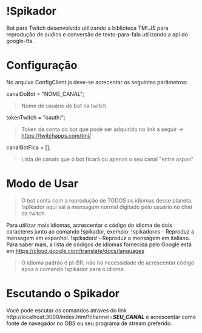 # !Spikador

Bot para Twitch desenvolvido utilizando a biblioteca TMI.JS para reprodução de audios e conversão de texto-para-fala utilizando a api do google-tts.

# Configuração

No arquivo ConfigClient.js deve-se acrecentar os seguintes parâmetros:

canalDoBot = "NOME_CANAL";

> Nome de usuário do bot na twitch.

tokenTwitch = "oauth:";

> Token da conta do bot que pode ser adquirido no link a seguir -> https://twitchapps.com/tmi/

canalBotFica = [];

> Lista de canais que o bot ficará ou apenas o seu canal "entre aspas"

# Modo de Usar

> O bot conta com a reprodução de TODOS os idiomas desse planeta.
> !spikador aqui vai a mensagem normal digitado pelo usuário no chat da twitch.

Para utilizar mais idiomas, acrescentar o código do idioma de dois caracteres junto ao comando !spikador, exemplo:
!spikador*es* - Reproduz a mensagem em espanhol.
!spikador*it* - Reproduz a mensagem em italiano.
Para saber mais, a lista de códigos de idiomas fornecida pelo Google está em https://cloud.google.com/translate/docs/languages

> O idioma padrão é pt-BR, não ha necessidade de acrescentar código apos o comando !spikador para o idioma.

# Escutando o Spikador

Você pode escutar os comandos atraves do link http://localhost:3000/index.html?channel=**_SEU_CANAL_** e acrescentar como fonte de navegador no OBS ou seu programa de stream preferido.
